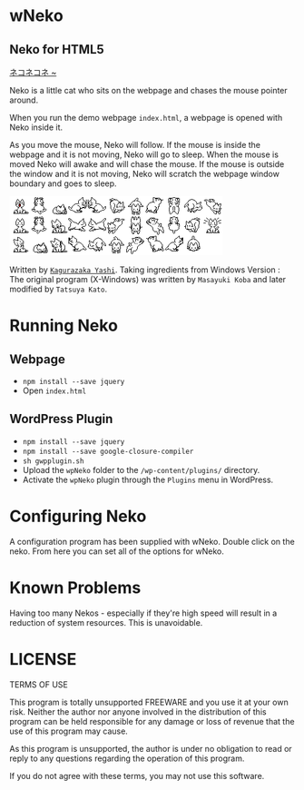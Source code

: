 # wNeko

## Neko for HTML5

[ネコネコネ ~](https://www.yoooooooooo.com/yashi/demo/wneko/)

Neko is a little cat who sits on the webpage and chases the
mouse pointer around.

When you run the demo webpage `index.html`, a webpage is opened with Neko inside it.

As you move the mouse, Neko will follow. If the mouse is inside the webpage and it is not moving, Neko will go to sleep. When the mouse is moved Neko will awake and will chase the mouse. If the mouse is outside the window and it is not moving, Neko will scratch the webpage window boundary and goes to sleep.

![Neko](https://github.com/kagurazakayashi/wneko/blob/master/neko0.gif?raw=true)

Written by [`Kagurazaka Yashi`](https://github.com/kagurazakayashi). Taking ingredients from Windows Version : The original program (X-Windows)
was written by `Masayuki Koba` and later modified by `Tatsuya Kato`.

# Running Neko

## Webpage

- `npm install --save jquery`
- Open `index.html`

## WordPress Plugin

- `npm install --save jquery`
- `npm install --save google-closure-compiler`
- `sh gwpplugin.sh`
- Upload the `wpNeko` folder to the `/wp-content/plugins/` directory.
- Activate the `wpNeko` plugin through the `Plugins` menu in WordPress.

# Configuring Neko

A configuration program has been supplied with wNeko. Double
click on the neko. From here you can set all
of the options for wNeko.

# Known Problems

Having too many Nekos - especially if they're high speed will
result in a reduction of system resources. This is unavoidable.

# LICENSE

TERMS OF USE

This program is totally unsupported FREEWARE and you use it at your
own risk. Neither the author nor anyone involved in the distribution
of this program can be held responsible for any damage or loss of
revenue that the use of this program may cause.

As this program is unsupported, the author is under no obligation to
read or reply to any questions regarding the operation of this program.

If you do not agree with these terms, you may not use this software.

